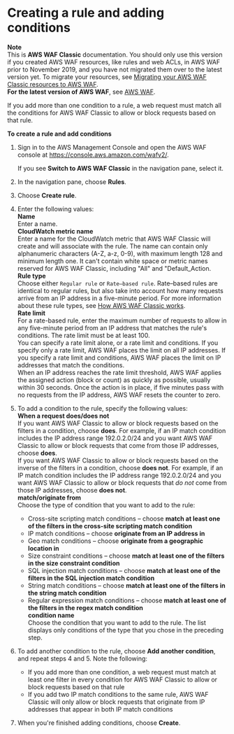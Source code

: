 # Creating a rule and adding conditions<a name="classic-web-acl-rules-creating"></a>

**Note**  
This is **AWS WAF Classic** documentation\. You should only use this version if you created AWS WAF resources, like rules and web ACLs, in AWS WAF prior to November 2019, and you have not migrated them over to the latest version yet\. To migrate your resources, see [Migrating your AWS WAF Classic resources to AWS WAF](waf-migrating-from-classic.md)\.  
**For the latest version of AWS WAF**, see [AWS WAF](waf-chapter.md)\. 

If you add more than one condition to a rule, a web request must match all the conditions for AWS WAF Classic to allow or block requests based on that rule\.<a name="classic-web-acl-rules-creating-procedure"></a>

**To create a rule and add conditions**

1. Sign in to the AWS Management Console and open the AWS WAF console at [https://console\.aws\.amazon\.com/wafv2/](https://console.aws.amazon.com/wafv2/)\. 

   If you see **Switch to AWS WAF Classic** in the navigation pane, select it\.

1. In the navigation pane, choose **Rules**\.

1. Choose **Create rule**\.

1. Enter the following values:  
**Name**  
Enter a name\.   
**CloudWatch metric name**  
Enter a name for the CloudWatch metric that AWS WAF Classic will create and will associate with the rule\. The name can contain only alphanumeric characters \(A\-Z, a\-z, 0\-9\), with maximum length 128 and minimum length one\. It can't contain white space or metric names reserved for AWS WAF Classic, including "All" and "Default\_Action\.  
**Rule type**  
Choose either `Regular rule` or `Rate–based rule`\. Rate–based rules are identical to regular rules, but also take into account how many requests arrive from an IP address in a five\-minute period\. For more information about these rule types, see [How AWS WAF Classic works](classic-how-aws-waf-works.md)\.  
**Rate limit**  
For a rate\-based rule, enter the maximum number of requests to allow in any five\-minute period from an IP address that matches the rule's conditions\. The rate limit must be at least 100\.   
You can specify a rate limit alone, or a rate limit and conditions\. If you specify only a rate limit, AWS WAF places the limit on all IP addresses\. If you specify a rate limit and conditions, AWS WAF places the limit on IP addresses that match the conditions\.   
When an IP address reaches the rate limit threshold, AWS WAF applies the assigned action \(block or count\) as quickly as possible, usually within 30 seconds\. Once the action is in place, if five minutes pass with no requests from the IP address, AWS WAF resets the counter to zero\.

1. To add a condition to the rule, specify the following values:   
**When a request does/does not**  
If you want AWS WAF Classic to allow or block requests based on the filters in a condition, choose **does**\. For example, if an IP match condition includes the IP address range 192\.0\.2\.0/24 and you want AWS WAF Classic to allow or block requests that come from those IP addresses, choose **does**\.  
If you want AWS WAF Classic to allow or block requests based on the inverse of the filters in a condition, choose **does not**\. For example, if an IP match condition includes the IP address range 192\.0\.2\.0/24 and you want AWS WAF Classic to allow or block requests that *do not* come from those IP addresses, choose **does not**\.  
**match/originate from**  
Choose the type of condition that you want to add to the rule:  
   + Cross\-site scripting match conditions – choose **match at least one of the filters in the cross\-site scripting match condition**
   + IP match conditions – choose **originate from an IP address in**
   + Geo match conditions – choose **originate from a geographic location in**
   + Size constraint conditions – choose **match at least one of the filters in the size constraint condition**
   + SQL injection match conditions – choose **match at least one of the filters in the SQL injection match condition**
   + String match conditions – choose **match at least one of the filters in the string match condition**
   + Regular expression match conditions – choose **match at least one of the filters in the regex match condition**  
**condition name**  
Choose the condition that you want to add to the rule\. The list displays only conditions of the type that you chose in the preceding step\.

1. To add another condition to the rule, choose **Add another condition**, and repeat steps 4 and 5\. Note the following:
   + If you add more than one condition, a web request must match at least one filter in every condition for AWS WAF Classic to allow or block requests based on that rule 
   + If you add two IP match conditions to the same rule, AWS WAF Classic will only allow or block requests that originate from IP addresses that appear in both IP match conditions 

1. When you're finished adding conditions, choose **Create**\.